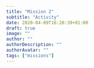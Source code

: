 ```yaml
---
title: "Mission 2"
subtitle: "Activity"
date: 2020-04-09T16:20:39+01:00
draft: true
image: ""
author: ""
authorDescription: ""
authorAvatar: ""
tags: ["missions"]
---
```


